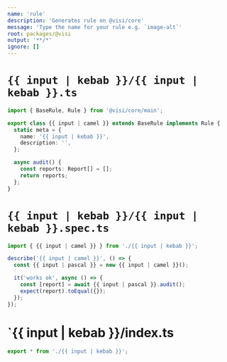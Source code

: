 ```yaml
---
name: 'rule'
description: 'Generates rule on @visi/core'
message: 'Type the name for your rule e.g. `image-alt`'
root: packages/@visi
output: '**/*'
ignore: []
---
```


# `{{ input | kebab }}/{{ input | kebab }}.ts`

```ts
import { BaseRule, Rule } from '@visi/core/main';

export class {{ input | camel }} extends BaseRule implements Rule {
  static meta = {
    name: '{{ input | kebab }}',
    description: '',
  };

  async audit() {
    const reports: Report[] = [];
    return reports;
  };
}
```

# `{{ input | kebab }}/{{ input | kebab }}.spec.ts`

```ts
import { {{ input | camel }} } from './{{ input | kebab }}';

describe('{{ input | camel }}', () => {
  const {{ input | pascal }} = new {{ input | camel }}();

  it('works ok', async () => {
    const [report] = await {{ input | pascal }}.audit();
    expect(report).toEqual({});
  });
});

```

# `{{ input | kebab }}/index.ts

```ts
export * from './{{ input | kebab }}';

```
